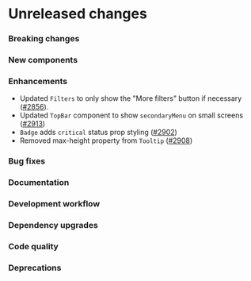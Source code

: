 # Unreleased changes

### Breaking changes

### New components

### Enhancements

- Updated `Filters` to only show the "More filters" button if necessary ([#2856](https://github.com/Shopify/polaris-react/pull/2856)).
- Updated `TopBar` component to show `secondaryMenu` on small screens ([#2913](https://github.com/Shopify/polaris-react/pull/2913))
- `Badge` adds `critical` status prop styling ([#2902](https://github.com/Shopify/polaris-react/pull/2902))
- Removed max-height property from `Tooltip` ([#2908](https://github.com/Shopify/polaris-react/pull/2908))

### Bug fixes

### Documentation

### Development workflow

### Dependency upgrades

### Code quality

### Deprecations
